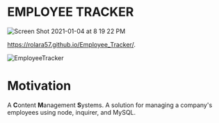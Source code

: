 # EMPLOYEE TRACKER

![Screen Shot 2021-01-04 at 8 19 22 PM](https://user-images.githubusercontent.com/60681276/103599271-603e7b80-4eca-11eb-8fb2-90722338a6cd.png)

 https://rolara57.github.io/Employee_Tracker/.
 
 
 ![EmployeeTracker](https://user-images.githubusercontent.com/60681276/103608336-c0401c80-4ee0-11eb-8df9-6928eb317cb9.gif)
 



# Motivation
A **C**ontent **M**anagement **S**ystems. A solution for managing a company's employees using node, inquirer, and MySQL.

